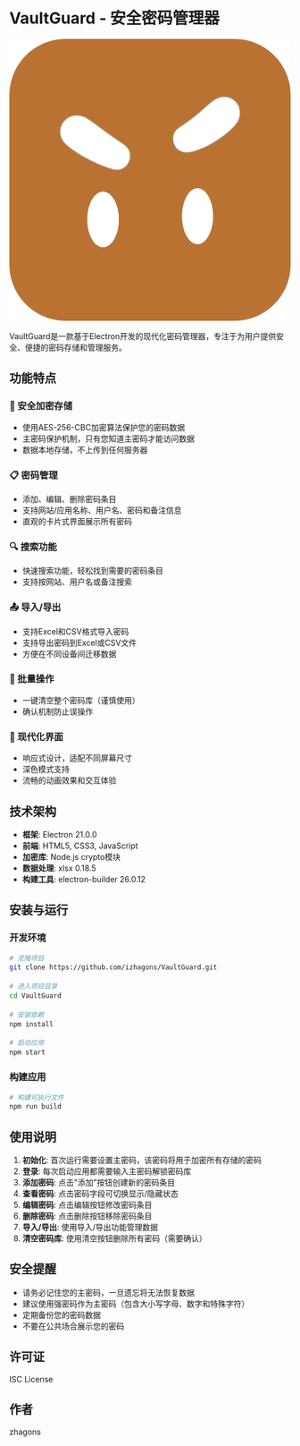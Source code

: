 # VaultGuard - 安全密码管理器

![VaultGuard](./icon.png)

VaultGuard是一款基于Electron开发的现代化密码管理器，专注于为用户提供安全、便捷的密码存储和管理服务。

## 功能特点

### 🔐 安全加密存储
- 使用AES-256-CBC加密算法保护您的密码数据
- 主密码保护机制，只有您知道主密码才能访问数据
- 数据本地存储，不上传到任何服务器

### 📋 密码管理
- 添加、编辑、删除密码条目
- 支持网站/应用名称、用户名、密码和备注信息
- 直观的卡片式界面展示所有密码

### 🔍 搜索功能
- 快速搜索功能，轻松找到需要的密码条目
- 支持按网站、用户名或备注搜索

### 📤 导入/导出
- 支持Excel和CSV格式导入密码
- 支持导出密码到Excel或CSV文件
- 方便在不同设备间迁移数据

### 🧹 批量操作
- 一键清空整个密码库（谨慎使用）
- 确认机制防止误操作

### 🎨 现代化界面
- 响应式设计，适配不同屏幕尺寸
- 深色模式支持
- 流畅的动画效果和交互体验

## 技术架构

- **框架**: Electron 21.0.0
- **前端**: HTML5, CSS3, JavaScript
- **加密库**: Node.js crypto模块
- **数据处理**: xlsx 0.18.5
- **构建工具**: electron-builder 26.0.12

## 安装与运行

### 开发环境
```bash
# 克隆项目
git clone https://github.com/izhagons/VaultGuard.git

# 进入项目目录
cd VaultGuard

# 安装依赖
npm install

# 启动应用
npm start
```

### 构建应用
```bash
# 构建可执行文件
npm run build
```

## 使用说明

1. **初始化**: 首次运行需要设置主密码，该密码将用于加密所有存储的密码
2. **登录**: 每次启动应用都需要输入主密码解锁密码库
3. **添加密码**: 点击"添加"按钮创建新的密码条目
4. **查看密码**: 点击密码字段可切换显示/隐藏状态
5. **编辑密码**: 点击编辑按钮修改密码条目
6. **删除密码**: 点击删除按钮移除密码条目
7. **导入/导出**: 使用导入/导出功能管理数据
8. **清空密码库**: 使用清空按钮删除所有密码（需要确认）

## 安全提醒

- 请务必记住您的主密码，一旦遗忘将无法恢复数据
- 建议使用强密码作为主密码（包含大小写字母、数字和特殊字符）
- 定期备份您的密码数据
- 不要在公共场合展示您的密码

## 许可证

ISC License

## 作者

zhagons
